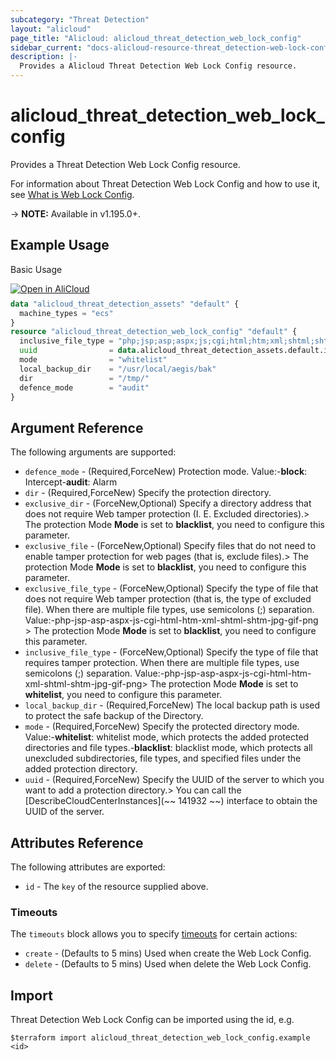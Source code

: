 ```yaml
---
subcategory: "Threat Detection"
layout: "alicloud"
page_title: "Alicloud: alicloud_threat_detection_web_lock_config"
sidebar_current: "docs-alicloud-resource-threat_detection-web-lock-config"
description: |-
  Provides a Alicloud Threat Detection Web Lock Config resource.
---
```


# alicloud_threat_detection_web_lock_config

Provides a Threat Detection Web Lock Config resource.

For information about Threat Detection Web Lock Config and how to use it, see [What is Web Lock Config](https://www.alibabacloud.com/help/en/security-center/developer-reference/api-sas-2018-12-03-modifyweblockstart).

-> **NOTE:** Available in v1.195.0+.

## Example Usage

Basic Usage

<div style="display: block;margin-bottom: 40px;"><div class="oics-button" style="float: right;position: absolute;margin-bottom: 10px;">
  <a href="https://api.aliyun.com/terraform?resource=alicloud_threat_detection_web_lock_config&exampleId=c04a408e-7104-4fa2-c2b3-c5db5bdcf0f0f85836f6&activeTab=example&spm=docs.r.threat_detection_web_lock_config.0.c04a408e71&intl_lang=EN_US" target="_blank">
    <img alt="Open in AliCloud" src="https://img.alicdn.com/imgextra/i1/O1CN01hjjqXv1uYUlY56FyX_!!6000000006049-55-tps-254-36.svg" style="max-height: 44px; max-width: 100%;">
  </a>
</div></div>

```terraform
data "alicloud_threat_detection_assets" "default" {
  machine_types = "ecs"
}
resource "alicloud_threat_detection_web_lock_config" "default" {
  inclusive_file_type = "php;jsp;asp;aspx;js;cgi;html;htm;xml;shtml;shtm;jpg"
  uuid                = data.alicloud_threat_detection_assets.default.ids.0
  mode                = "whitelist"
  local_backup_dir    = "/usr/local/aegis/bak"
  dir                 = "/tmp/"
  defence_mode        = "audit"
}
```

## Argument Reference

The following arguments are supported:
* `defence_mode` - (Required,ForceNew) Protection mode. Value:-**block**: Intercept-**audit**: Alarm
* `dir` - (Required,ForceNew) Specify the protection directory.
* `exclusive_dir` - (ForceNew,Optional) Specify a directory address that does not require Web tamper protection (I. E. Excluded directories).> The protection Mode **Mode** is set to **blacklist**, you need to configure this parameter.
* `exclusive_file` - (ForceNew,Optional) Specify files that do not need to enable tamper protection for web pages (that is, exclude files).> The protection Mode **Mode** is set to **blacklist**, you need to configure this parameter.
* `exclusive_file_type` - (ForceNew,Optional) Specify the type of file that does not require Web tamper protection (that is, the type of excluded file). When there are multiple file types, use semicolons (;) separation. Value:-php-jsp-asp-aspx-js-cgi-html-htm-xml-shtml-shtm-jpg-gif-png > The protection Mode **Mode** is set to **blacklist**, you need to configure this parameter.
* `inclusive_file_type` - (ForceNew,Optional) Specify the type of file that requires tamper protection. When there are multiple file types, use semicolons (;) separation. Value:-php-jsp-asp-aspx-js-cgi-html-htm-xml-shtml-shtm-jpg-gif-png> The protection Mode **Mode** is set to **whitelist**, you need to configure this parameter.
* `local_backup_dir` - (Required,ForceNew) The local backup path is used to protect the safe backup of the Directory.
* `mode` - (Required,ForceNew) Specify the protected directory mode. Value:-**whitelist**: whitelist mode, which protects the added protected directories and file types.-**blacklist**: blacklist mode, which protects all unexcluded subdirectories, file types, and specified files under the added protection directory.
* `uuid` - (Required,ForceNew) Specify the UUID of the server to which you want to add a protection directory.> You can call the [DescribeCloudCenterInstances](~~ 141932 ~~) interface to obtain the UUID of the server.



## Attributes Reference

The following attributes are exported:
* `id` - The `key` of the resource supplied above.

### Timeouts

The `timeouts` block allows you to specify [timeouts](https://www.terraform.io/docs/configuration-0-11/resources.html#timeouts) for certain actions:
* `create` - (Defaults to 5 mins) Used when create the Web Lock Config.
* `delete` - (Defaults to 5 mins) Used when delete the Web Lock Config.

## Import

Threat Detection Web Lock Config can be imported using the id, e.g.

```shell
$terraform import alicloud_threat_detection_web_lock_config.example <id>
```